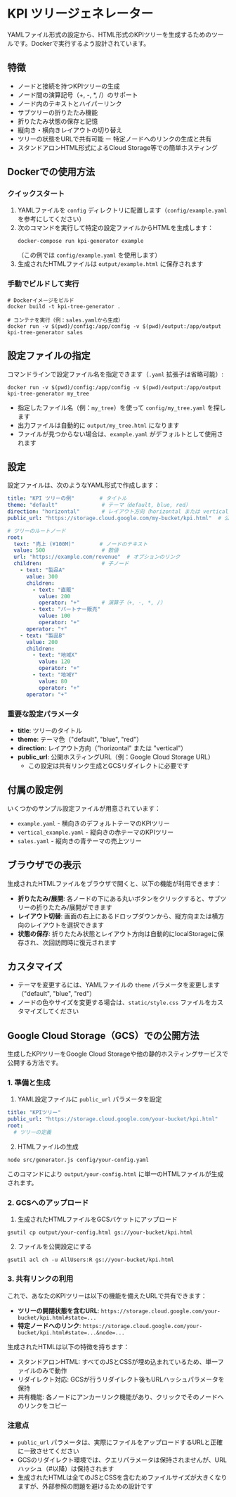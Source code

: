 # KPI ツリージェネレーター

YAMLファイル形式の設定から、HTML形式のKPIツリーを生成するためのツールです。Dockerで実行するよう設計されています。

## 特徴

- ノードと接続を持つKPIツリーの生成
- ノード間の演算記号（+, -, *, /）のサポート
- ノード内のテキストとハイパーリンク
- サブツリーの折りたたみ機能
- 折りたたみ状態の保存と記憶
- 縦向き・横向きレイアウトの切り替え
- ツリーの状態をURLで共有可能
ー 特定ノードへのリンクの生成と共有
- スタンドアロンHTML形式によるCloud Storage等での簡単ホスティング

## Dockerでの使用方法

### クイックスタート

1. YAMLファイルを `config` ディレクトリに配置します（`config/example.yaml` を参考にしてください）
2. 次のコマンドを実行して特定の設定ファイルからHTMLを生成します：
   ```shell
   docker-compose run kpi-generator example
   ```
   （この例では `config/example.yaml` を使用します）
3. 生成されたHTMLファイルは `output/example.html` に保存されます

### 手動でビルドして実行

```shell
# Dockerイメージをビルド
docker build -t kpi-tree-generator .

# コンテナを実行（例：sales.yamlから生成）
docker run -v $(pwd)/config:/app/config -v $(pwd)/output:/app/output kpi-tree-generator sales
```

## 設定ファイルの指定

コマンドラインで設定ファイル名を指定できます（`.yaml` 拡張子は省略可能）:

```shell
docker run -v $(pwd)/config:/app/config -v $(pwd)/output:/app/output kpi-tree-generator my_tree
```

- 指定したファイル名（例：`my_tree`）を使って `config/my_tree.yaml` を探します
- 出力ファイルは自動的に `output/my_tree.html` になります
- ファイルが見つからない場合は、`example.yaml` がデフォルトとして使用されます

## 設定

設定ファイルは、次のようなYAML形式で作成します：

```yaml
title: "KPI ツリーの例"        # タイトル
theme: "default"              # テーマ（default, blue, red）
direction: "horizontal"       # レイアウト方向（horizontal または vertical）
public_url: "https://storage.cloud.google.com/my-bucket/kpi.html"  # 公開ホスティングURL

# ツリーのルートノード
root:
  text: "売上 (¥100M)"        # ノードのテキスト
  value: 500                  # 数値
  url: "https://example.com/revenue"  # オプションのリンク
  children:                   # 子ノード
    - text: "製品A"
      value: 300
      children:
        - text: "直販"
          value: 200
          operator: "+"       # 演算子（+, -, *, /）
        - text: "パートナー販売"
          value: 100
          operator: "+"
      operator: "+"
    - text: "製品B"
      value: 200
      children:
        - text: "地域X"
          value: 120
          operator: "+"
        - text: "地域Y"
          value: 80
          operator: "+"
      operator: "+"
```

### 重要な設定パラメータ

- **title**: ツリーのタイトル
- **theme**: テーマ色（"default", "blue", "red"）
- **direction**: レイアウト方向（"horizontal" または "vertical"）
- **public_url**: 公開ホスティングURL（例：Google Cloud Storage URL）
  - この設定は共有リンク生成とGCSリダイレクトに必要です

## 付属の設定例

いくつかのサンプル設定ファイルが用意されています：

- `example.yaml` - 横向きのデフォルトテーマのKPIツリー
- `vertical_example.yaml` - 縦向きの赤テーマのKPIツリー
- `sales.yaml` - 縦向きの青テーマの売上ツリー

## ブラウザでの表示

生成されたHTMLファイルをブラウザで開くと、以下の機能が利用できます：

- **折りたたみ/展開**: 各ノードの下にある丸いボタンをクリックすると、サブツリーの折りたたみ/展開ができます
- **レイアウト切替**: 画面の右上にあるドロップダウンから、縦方向または横方向のレイアウトを選択できます
- **状態の保存**: 折りたたみ状態とレイアウト方向は自動的にlocalStorageに保存され、次回訪問時に復元されます

## カスタマイズ

- テーマを変更するには、YAMLファイルの `theme` パラメータを変更します（"default", "blue", "red"）
- ノードの色やサイズを変更する場合は、`static/style.css` ファイルをカスタマイズしてください

## Google Cloud Storage（GCS）での公開方法

生成したKPIツリーをGoogle Cloud Storageや他の静的ホスティングサービスで公開する方法です。

### 1. 準備と生成

1. YAML設定ファイルに `public_url` パラメータを設定

```yaml
title: "KPIツリー"
public_url: "https://storage.cloud.google.com/your-bucket/kpi.html"
root:
  # ツリーの定義
```

2. HTMLファイルの生成

```shell
node src/generator.js config/your-config.yaml
```

このコマンドにより `output/your-config.html` に単一のHTMLファイルが生成されます。

### 2. GCSへのアップロード

1. 生成されたHTMLファイルをGCSバケットにアップロード

```shell
gsutil cp output/your-config.html gs://your-bucket/kpi.html
```

2. ファイルを公開設定にする

```shell
gsutil acl ch -u AllUsers:R gs://your-bucket/kpi.html
```

### 3. 共有リンクの利用

これで、あなたのKPIツリーは以下の機能を備えたURLで共有できます：

- **ツリーの開閉状態を含むURL**: `https://storage.cloud.google.com/your-bucket/kpi.html#state=...`
- **特定ノードへのリンク**: `https://storage.cloud.google.com/your-bucket/kpi.html#state=...&node=...`

生成されたHTMLは以下の特徴を持ちます：

- スタンドアロンHTML: すべてのJSとCSSが埋め込まれているため、単一ファイルのみで動作
- リダイレクト対応: GCSが行うリダイレクト後もURLハッシュパラメータを保持
- 共有機能: 各ノードにアンカーリンク機能があり、クリックでそのノードへのリンクをコピー

### 注意点

- `public_url` パラメータは、実際にファイルをアップロードするURLと正確に一致させてください
- GCSのリダイレクト環境では、クエリパラメータは保持されませんが、URLハッシュ（#以降）は保持されます
- 生成されたHTMLは全てのJSとCSSを含むためファイルサイズが大きくなりますが、外部参照の問題を避けるための設計です